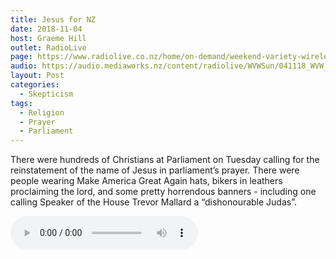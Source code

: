 ```yaml
---
title: Jesus for NZ
date: 2018-11-04
host: Graeme Hill
outlet: RadioLive
page: https://www.radiolive.co.nz/home/on-demand/weekend-variety-wireless/2018/11/weekend-variety-wireless-icymi-041118.html
audio: https://audio.mediaworks.nz/content/radiolive/WVWSun/041118_WVW_SkepticalThoughts.mp3
layout: Post
categories:
  - Skepticism
tags:
  - Religion
  - Prayer
  - Parliament
---
```


There were hundreds of Christians at Parliament on Tuesday calling for the reinstatement of the name of Jesus in parliament’s prayer. There were people wearing Make America Great Again hats, bikers in leathers proclaiming the lord, and some pretty horrendous banners - including one calling Speaker of the House Trevor Mallard a “dishonourable Judas”.

<!-- more -->

<audio controls src="/media/audio/skepticism/Jesus.mp3" />

A few of us atheists were also there, carrying placards demanding the inclusion of Thor, Satan, the Flying Spaghetti Monster and others in the prayer, in the interests of fairness. Our more serious point was that the state should be secular, and should avoid favouring any particular deity.

The organisers seemed to be well bankrolled, with a stage and two large screens. There was talk from an MP of how you don’t have to have intelligence, that all you need is a willingness to be obedient to god. Of course, there’s a stage in the middle between god and those who are being told to be obedient - the pastors. Those in charge get to decide what god is telling people to believe and do, and they were out there telling people to trust them.

@[youtube](https://youtu.be/7bTYpmLXVsU)

Thomas Manch mentioned us in an [article for Stuff](https://www.stuff.co.nz/national/politics/108210971/parliamentary-prayer-rally-calls-for-speaker-to-reinstate-references-of-jesus), but I was surprised that he called us “hecklers”. To me, heckling is harassment of a speaker in order to try to stop them speaking. We in no way tried to cause issues for the organisers, speakers or attendees - we simply stood on the pavement outside of parliament and waved our banners while occasionally shouting out slogans like “all gods or none” or “separation of church and state”. Many people laughed at our signs and took pictures, nobody seemed to have any problems with us being there, some of us were prayed for, and we talked with several Christians in a friendly, understanding way.

One thing that surprised me in conversations we had with several of the Christians that had attended was that they agreed with our idea that parliament should be fair, and accepted that having just Jesus mentioned in prayer was not fair to other faiths. It struck me as funny that people would turn up to support a rally like this when they disagree with its central message. My guess is that their desire to show their devotion to their belief, and maybe some pressure from religious leaders, is enough to get them to turn up - and that in their heads they’re there to show their love for Jesus, not because of an issue with the parliamentary prayer.

The major argument that the organisers seem to be pushing is that New Zealand is a nation built on Christian values, with a Christian heritage:

@[youtube](https://youtu.be/CrBU7skq9IU?t=50)

Of course, this may be the case - not least because a hundred and fifty years ago, when parliament was created, pretty much everyone was a Christian. But that history doesn’t mean that New Zealand should continue to favour Christianity over other beliefs - we’ve come a long way in the last 150 years, and we have a better understanding now of how to run a fair, equitable society. Arguing that something should be a certain way simply because it has been that way in the past is nonsensical.

There was an earthquake later in the day, which has been claimed as evidence that God is not happy about the prayer change:

> “Seems the Lord chose to remind Parliament who is in control with a big earthquake that caused them to suspend business”

- [Source](https://www.facebook.com/events/226692421389621/permalink/298162054242657/)

> Is it a coincidence that the same day hundreds maybe thousands protested outside parliament, there was an earthquake that sent MPs scrambling from the house?

- Geoffrey Strickland, Thames (in the NZ Herald)

Someone on the March’s Facebook event page [asked](https://www.facebook.com/events/226692421389621/permalink/298536250871904/):

> Is anyone else who went yesterday feeling like the enemy is attacking them?

The responses included:

> Major spiritual warfare is going on. Halloween, witches and satanists are trying their best. But the battle and victory belongs to Jesus! His blood covers not only our sins, but our souls!

> Plead the blood of Jesus over yourself, dwelling, and family. Demons cannot penetrate that, in fact they end up getting beaten up.

In the end, it turns out that the cause of the person’s feeling of being attacked was likely that Facebook held their post back for a day in quarantine, not that demons were attacking her.
